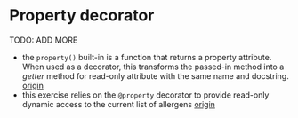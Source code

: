 # Property decorator

TODO: ADD MORE

- the `property()` built-in is a function that returns a property attribute. When used as a decorator, this transforms the passed-in method into a _getter_ method for read-only attribute with the same name and docstring. [origin](./exercise-concepts/robot-simulator.md)
- this exercise relies on the `@property` decorator to provide read-only dynamic access to the current list of allergens [origin](./exercise-concepts/allergies.md)
